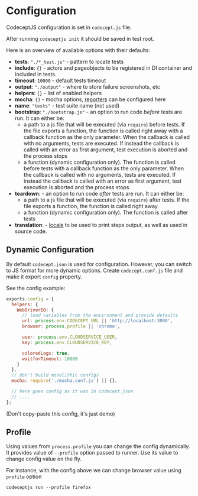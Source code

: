 # Configuration

CodeceptJS configuration is set in `codecept.js` file.

After running `codeceptjs init` it should be saved in test root.

Here is an overview of available options with their defaults:

* **tests**: `"./*_test.js"` - pattern to locate tests
* **include**: `{}` - actors and pageobjects to be registered in DI container and included in tests.
* **timeout**: `10000` - default tests timeout
* **output**: `"./output"` - where to store failure screenshots, etc
* **helpers**: `{}` - list of enabled helpers
* **mocha**: `{}` - mocha options, [reporters](http://codecept.io/reports/) can be configured here
* **name**: `"tests"` - test suite name (not used)
* **bootstrap**: `"./bootstrap.js"` - an option to run code _before_ tests are run. It can either be:
  * a path to a js file that will be executed (via `require`) before tests. If the file exports a
    function, the function is called right away with a callback function as the only parameter. When the
    callback is called with no arguments, tests are executed. If instead the callback is called with an
    error as first argument, test execution is aborted and the process stops
  * a function (dynamic configuration only). The function is called before tests with a callback function
    as the only parameter. When the callback is called with no arguments, tests are executed. If instead
    the callback is called with an error as first argument, test execution is aborted and the process stops
* **teardown**: - an option to run code _after_ tests are run. It can either be:
  * a path to a js file that will be executed (via `require`) after tests. If the file exports a
    function, the function is called right away
  * a function (dynamic configuration only). The function is called after tests
* **translation**: - [locale](http://codecept.io/translation/) to be used to print steps output, as well as used in source code.

## Dynamic Configuration

 By default `codecept.json` is used for configuration. However, you can switch to JS format for more dynamic options.
 Create `codecept.conf.js` file and make it export `config` property.

 See the config example:

```js
exports.config = {
  helpers: {
    WebDriverIO: {
      // load variables from the environment and provide defaults
      url: process.env.CODECEPT_URL || 'http://localhost:3000',
      browser: process.profile || 'chrome',

      user: process.env.CLOUDSERVICE_USER,
      key: process.env.CLOUDSERVICE_KEY,

      coloredLogs: true,
      waitforTimeout: 10000
    }
  },
  // don't build monolithic configs
  mocha: require('./mocha.conf.js') || {},

  // here goes config as it was in codecept.json
  // ....
};
```

(Don't copy-paste this config, it's just demo)

## Profile

Using values from `process.profile` you can change the config dynamically.
It provides value of `--profile` option passed to runner.
Use its value to change config value on the fly.

For instance, with the config above we can change browser value using `profile` option

```
codeceptjs run --profile firefox
```
